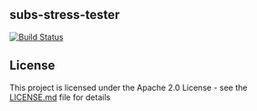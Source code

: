 ## subs-stress-tester

 [![Build Status](https://travis-ci.org/EMBL-EBI-SUBS/subs-stress-tester.svg?branch=master)]([https://travis-ci.org/EMBL-EBI-SUBS/subs-stress-tester])

## License
This project is licensed under the Apache 2.0 License - see the [LICENSE.md](LICENSE.md) file for details
